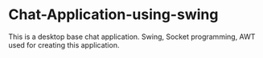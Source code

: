 # Chat-Application-using-swing
This is a desktop base chat application. Swing, Socket programming, AWT used for creating this application. 
